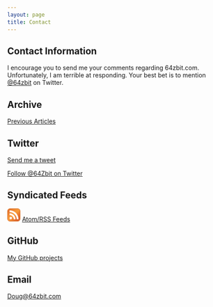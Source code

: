 ```yaml
---
layout: page
title: Contact
---
```


## Contact Information

I encourage you to send me your comments regarding 64zbit.com. Unfortunately, I am terrible at responding. Your best bet is to mention [@64zbit](https://twitter.com/intent/tweet?text=@64zbit) on Twitter. 

## Archive
[Previous Articles](/archive)

## Twitter
[Send me a tweet](https://twitter.com/intent/tweet?text=@64zbit)

[Follow @64Zbit on Twitter](https://twitter.com/64zbit)


## Syndicated Feeds

 <img src="/assets/img/256px-Feed-icon.svg.png" alt="atom logo" title="atom logo" width="30"/>  [Atom/RSS Feeds](/feed.xml)

## GitHub
[My GitHub projects](https://github.com/dougpark)


## Email
[Doug@64zbit.com](mailto:doug@64zbit.com)